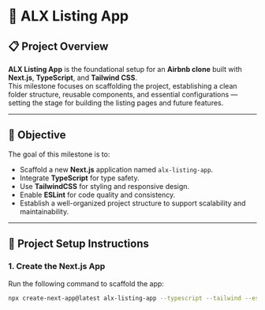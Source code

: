 # 🏡 ALX Listing App

## 📋 Project Overview

**ALX Listing App** is the foundational setup for an **Airbnb clone** built with **Next.js**, **TypeScript**, and **Tailwind CSS**.  
This milestone focuses on scaffolding the project, establishing a clean folder structure, reusable components, and essential configurations — setting the stage for building the listing pages and future features.

---

## 🎯 Objective

The goal of this milestone is to:

- Scaffold a new **Next.js** application named `alx-listing-app`.
- Integrate **TypeScript** for type safety.
- Use **TailwindCSS** for styling and responsive design.
- Enable **ESLint** for code quality and consistency.
- Establish a well-organized project structure to support scalability and maintainability.

---

## 🧱 Project Setup Instructions

### 1. Create the Next.js App

Run the following command to scaffold the app:

```bash
npx create-next-app@latest alx-listing-app --typescript --tailwind --eslint --no-app-router --no-src-d